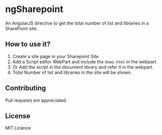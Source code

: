 # ngSharepoint
An AngularJS directive to get the total number of list and libraries in a SharePoint site.

## How to use it?

1. Create a site page in your Sharepoint Site
2. Add a Script editor WebPart and include the `demo.html` in the webpart.
3. Or Add the script in the document library and refer it in the webpart.
4. Total Number of list and libraries in the site will be shown.

## Contributing

Pull requests are appreciated.

## License

MIT Licence
